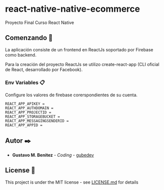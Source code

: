 # react-native-native-ecommerce
 Proyecto Final Curso React Native
## Comenzando 🚀

La aplicación consiste de un frontend en ReactJs soportado por Firebase como backend.

Para la creación del proyecto ReactJs se utilizo create-react-app (CLI oficial de React, desarrollado por Facebook). 

### Env Variables 📋

Configure los valores de firebase corerspondientes de su cuenta.

```
REACT_APP_APIKEY =
REACT_APP_AUTHDOMAIN = 
REACT_APP_PROJECTID = 
REACT_APP_STORAGEBUCKET = 
REACT_APP_MESSAGINGSENDERID = 
REACT_APP_APPID = 
```

## Autor ✒️


* **Gustavo M. Benitez** - *Coding* - [gubedev](https://github.com/gubedev)

## License 📄

This project is under the MIT license - see [LICENSE.md](LICENSE.md) for details
